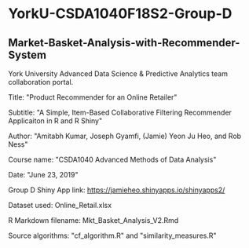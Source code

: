 # YorkU-CSDA1040F18S2-Group-D
## Market-Basket-Analysis-with-Recommender-System

York University Advanced Data Science & Predictive Analytics team collaboration portal.

Title: "Product Recommender for an Online Retailer" 

Subtitle: "A Simple, Item-Based Collaborative Filtering Recommender Applicaiton in R and R Shiny" 

Author: "Amitabh Kumar, Joseph Gyamfi, (Jamie) Yeon Ju Heo, and Rob Ness" 

Course name: "CSDA1040 Advanced Methods of Data Analysis" 

Date: "June 23, 2019"

Group D Shiny App link: https://jamieheo.shinyapps.io/shinyapps2/

Dataset used: Online_Retail.xlsx

R Markdown filename: Mkt_Basket_Analysis_V2.Rmd 

Source algorithms: "cf_algorithm.R" and "similarity_measures.R"
